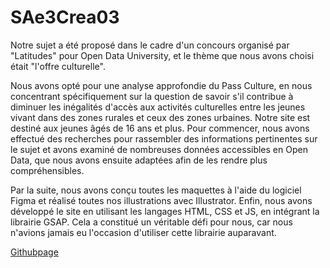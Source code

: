 # SAe3Crea03

Notre sujet a été proposé dans le cadre d'un concours organisé par "Latitudes" pour Open Data University, et le thème que nous avons choisi était "l'offre culturelle".

Nous avons opté pour une analyse approfondie du Pass Culture, en nous concentrant spécifiquement sur la question de savoir s'il contribue à diminuer les inégalités d'accès aux activités culturelles entre les jeunes vivant dans des zones rurales et ceux des zones urbaines. Notre site est destiné aux jeunes âgés de 16 ans et plus. Pour commencer, nous avons effectué des recherches pour rassembler des informations pertinentes sur le sujet et avons examiné de nombreuses données accessibles en Open Data, que nous avons ensuite adaptées afin de les rendre plus compréhensibles.

Par la suite, nous avons conçu toutes les maquettes à l'aide du logiciel Figma et réalisé toutes nos illustrations avec Illustrator. Enfin, nous avons développé le site en utilisant les langages HTML, CSS et JS, en intégrant la librairie GSAP. Cela a constitué un véritable défi pour nous, car nous n'avions jamais eu l'occasion d'utiliser cette librairie auparavant.

[Githubpage](https://dixydres.github.io/SAE303-visualisations-de-donnees-main//)

